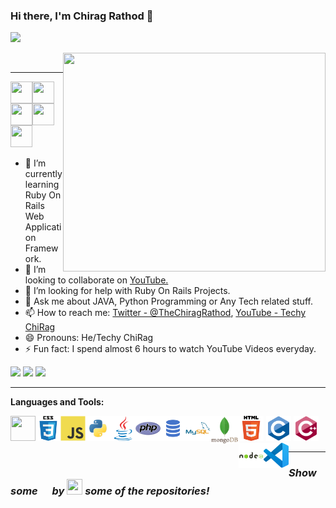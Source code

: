 ### Hi there, I'm Chirag Rathod 👋

<img src="https://komarev.com/ghpvc/?username=thechiragrathod&label=Views&color=blue&style=plastic" />

<img src="https://github.com/abhisheknaiidu/abhisheknaiidu/raw/master/code.gif?raw=true" align="right" height="350px" width="420px"/> <br/>

<hr>
</hr>


[<img src="https://camo.githubusercontent.com/35b0b8bfbd8840f35607fb56ad0a139047fd5d6e09ceb060c5c6f0a5abd1044c/68747470733a2f2f6564656e742e6769746875622e696f2f537570657254696e7949636f6e732f696d616765732f7376672f747769747465722e737667" align="left" height="35px" width="35px"/>](https://twitter.com/TheChiragRathod)
[<img src="https://camo.githubusercontent.com/c8a9c5b414cd812ad6a97a46c29af67239ddaeae08c41724ff7d945fb4c047e5/68747470733a2f2f6564656e742e6769746875622e696f2f537570657254696e7949636f6e732f696d616765732f7376672f6c696e6b6564696e2e737667" align="left" height="35px" width="35px"/>](https://www.linkedin.com/in/thechiragrathod)
[<img src="https://camo.githubusercontent.com/c9dacf0f25a1489fdbc6c0d2b41cda58b77fa210a13a886d6f99e027adfbd358/68747470733a2f2f6564656e742e6769746875622e696f2f537570657254696e7949636f6e732f696d616765732f7376672f696e7374616772616d2e737667" align="left" height="35px" width="35px"/>](https://www.instagram.com/chiragstar)
[<img src="https://camo.githubusercontent.com/8f245234577766478eaf3ee72b0615e99bb9ef3eaa56e1c37f75692811181d5c/68747470733a2f2f6564656e742e6769746875622e696f2f537570657254696e7949636f6e732f696d616765732f7376672f66616365626f6f6b2e737667" align="left" height="35px" width="35px"/>](https://www.facebook.com/profile.php?id=100024945319919)
[<img src="https://camo.githubusercontent.com/d54e97f5edde790381f7e62b217410df33e066a0dc8f692f2fc6b25fc1768b0c/68747470733a2f2f6564656e742e6769746875622e696f2f537570657254696e7949636f6e732f696d616765732f7376672f796f75747562652e737667"  height="35px" width="35px"/>](https://www.youtube.com/techychirag)


- 🌱 I’m currently learning Ruby On Rails Web Application Framework.
- 👯 I’m looking to collaborate on [YouTube.](https://www.youtube.com/channel/UC9a3DRgxCGqvJti7OqnyvBA)
- 🤔 I’m looking for help with Ruby On Rails Projects.
- 💬 Ask me about JAVA, Python Programming or Any Tech related stuff.
- 📫 How to reach me: [Twitter - @TheChiragRathod](https://twitter.com/TheChiragRathod), [YouTube - Techy ChiRag](https://www.youtube.com/channel/UC9a3DRgxCGqvJti7OqnyvBA)
- 😄 Pronouns: He/Techy ChiRag
- ⚡ Fun fact: I spend almost 6 hours to watch YouTube Videos everyday.


[<img src="https://img.shields.io/twitter/follow/thechiragrathod?style=social"/>](https://twitter.com/TheChiragRathod)
[<img src="https://img.shields.io/badge/-thechiragrathod-blue?style=flat-square&logo=Linkedin&logoColor=white&link=https://www.linkedin.com/in/thechiragrathod"/>](https://www.linkedin.com/in/thechiragrathod)
[<img src="https://img.shields.io/github/followers/iampawan?label=follow&style=social"/>](https://github.com/TheChiragRathod)




<hr>
</hr>



**Languages and Tools:**

[<img src="https://camo.githubusercontent.com/be575aa85a73adb1f56ef072b806f513045f68e2e50a9945c763bf65006dcfa6/68747470733a2f2f6564656e742e6769746875622e696f2f537570657254696e7949636f6e732f696d616765732f7376672f616e64726f69642e737667" align="left" height="40px" width="40px"/>](https://www.android.com/intl/en_in/)
[<img src="https://raw.githubusercontent.com/github/explore/80688e429a7d4ef2fca1e82350fe8e3517d3494d/topics/html/html.png" height="40px" width="40px"/>](https://www.w3schools.com/html/)
[<img src="https://raw.githubusercontent.com/devicons/devicon/master/icons/c/c-original.svg" height="40px" width="40px"/>](https://www.cprogramming.com/)
[<img src="https://raw.githubusercontent.com/devicons/devicon/master/icons/cplusplus/cplusplus-original.svg" height="40px" width="40px"/>](https://www.w3schools.com/cpp/)
[<img src="https://raw.githubusercontent.com/github/explore/80688e429a7d4ef2fca1e82350fe8e3517d3494d/topics/css/css.png" align="left" height="40px" width="40px"/>](https://www.w3schools.com/css/)
[<img src="https://raw.githubusercontent.com/devicons/devicon/master/icons/javascript/javascript-original.svg" align="left" height="40px" width="40px"/>](https://www.javascript.com/)
<img src="https://raw.githubusercontent.com/github/explore/80688e429a7d4ef2fca1e82350fe8e3517d3494d/topics/python/python.png" align="left" height="40px" width="40px"/>
<img src="https://raw.githubusercontent.com/devicons/devicon/master/icons/java/java-original.svg" align="left" height="40px" width="40px"/>
<img src="https://raw.githubusercontent.com/github/explore/80688e429a7d4ef2fca1e82350fe8e3517d3494d/topics/php/php.png" align="left" height="40px" width="40px"/>
<img src="https://raw.githubusercontent.com/github/explore/80688e429a7d4ef2fca1e82350fe8e3517d3494d/topics/sql/sql.png" align="left" height="40px" width="40px"/>
<img src="https://raw.githubusercontent.com/devicons/devicon/master/icons/mysql/mysql-original-wordmark.svg" align="left" height="40px" width="40px"/>
[<img src="https://raw.githubusercontent.com/devicons/devicon/master/icons/mongodb/mongodb-original-wordmark.svg" align="left" height="45px" width="45px"/>](https://www.mongodb.com/)
[<img src="https://raw.githubusercontent.com/devicons/devicon/master/icons/nodejs/nodejs-original-wordmark.svg" align="left" height="40px" width="40px"/>](https://nodejs.org/en)
<img src="https://raw.githubusercontent.com/github/explore/80688e429a7d4ef2fca1e82350fe8e3517d3494d/topics/visual-studio-code/visual-studio-code.png" align="left" height="40px" width="40px"/>



<hr>
</hr>





***<h3>Show some <img src="https://github.githubassets.com/images/icons/emoji/unicode/2764.png"  height="15px" width="15px"/> by <img src="https://camo.githubusercontent.com/0ff0f97964579010ea942ea6de5a45402aaf59a705cb51d0a0d547334118ddd9/68747470733a2f2f696d6775722e636f6d2f6f376e635a46702e6a7067" height="25" width="25px"> some of the repositories!</h3>*** 

